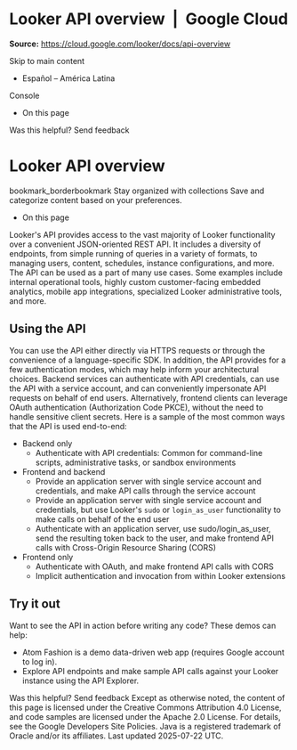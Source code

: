# Looker API overview  |  Google Cloud

**Source:** https://cloud.google.com/looker/docs/api-overview

Skip to main content 
  * Español – América Latina

Console 


  * On this page




Was this helpful?
Send feedback 
#  Looker API overview
bookmark_borderbookmark Stay organized with collections  Save and categorize content based on your preferences.
  * On this page


Looker's API provides access to the vast majority of Looker functionality over a convenient JSON-oriented REST API. It includes a diversity of endpoints, from simple running of queries in a variety of formats, to managing users, content, schedules, instance configurations, and more.
The API can be used as a part of many use cases. Some examples include internal operational tools, highly custom customer-facing embedded analytics, mobile app integrations, specialized Looker administrative tools, and more.
## Using the API
You can use the API either directly via HTTPS requests or through the convenience of a language-specific SDK.
In addition, the API provides for a few authentication modes, which may help inform your architectural choices. Backend services can authenticate with API credentials, can use the API with a service account, and can conveniently impersonate API requests on behalf of end users. Alternatively, frontend clients can leverage OAuth authentication (Authorization Code PKCE), without the need to handle sensitive client secrets.
Here is a sample of the most common ways that the API is used end-to-end:
  * Backend only 
    * Authenticate with API credentials: Common for command-line scripts, administrative tasks, or sandbox environments
  * Frontend and backend 
    * Provide an application server with single service account and credentials, and make API calls through the service account
    * Provide an application server with single service account and credentials, but use Looker's `sudo` or `login_as_user` functionality to make calls on behalf of the end user
    * Authenticate with an application server, use sudo/login_as_user, send the resulting token back to the user, and make frontend API calls with Cross-Origin Resource Sharing (CORS)
  * Frontend only 
    * Authenticate with OAuth, and make frontend API calls with CORS
    * Implicit authentication and invocation from within Looker extensions


## Try it out
Want to see the API in action before writing any code? These demos can help:
  * Atom Fashion is a demo data-driven web app (requires Google account to log in).
  * Explore API endpoints and make sample API calls against your Looker instance using the API Explorer.


Was this helpful?
Send feedback 
Except as otherwise noted, the content of this page is licensed under the Creative Commons Attribution 4.0 License, and code samples are licensed under the Apache 2.0 License. For details, see the Google Developers Site Policies. Java is a registered trademark of Oracle and/or its affiliates.
Last updated 2025-07-22 UTC.


